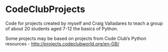 # CodeClubProjects

Code for projects created by myself and Craig Valladares to teach a
group of about 20 students aged 7-12 the basics of Python.

Some projects may be based on projects from Code Club’s Python
resources - http://projects.codeclubworld.org/en-GB/
